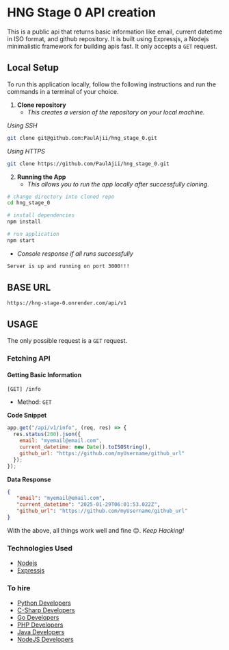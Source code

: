 # HNG Stage 0 API creation

This is a public api that returns basic information like email, current datetime in ISO format, and github repository.
It is built using Expressjs, a Nodejs minimalistic framework for building apis fast.
It only accepts a `GET` request.

## Local Setup
To run this application locally, follow the following instructions and run the commands in a terminal of your choice.

1. **Clone repository**
   - *This creates a version of the repository on your local machine.*

*Using SSH*
```bash
git clone git@github.com:PaulAjii/hng_stage_0.git
```

*Using HTTPS*
```bash
git clone https://github.com/PaulAjii/hng_stage_0.git
```

2. **Running the App**
   - *This allows you to run the app locally after successfully cloning.*
```bash
# change directory into cloned repo
cd hng_stage_0

# install dependencies
npm install

# run application
npm start
```

- *Console response if all runs successfully*
```bash
Server is up and running on port 3000!!!
```

## BASE URL
`https://hng-stage-0.onrender.com/api/v1`
## USAGE
The only possible request is a `GET` request.
### Fetching API
#### Getting Basic Information
`[GET] /info`
- Method: `GET`

**Code Snippet**
```javascript
app.get("/api/v1/info", (req, res) => {
  res.status(200).json({
    email: "myemail@email.com",
    current_datetime: new Date().toISOString(),
    github_url: "https://github.com/myUsername/github_url"
  });
});
```

**Data Response**
```json
{
   "email": "myemail@email.com",
   "current_datetime": "2025-01-29T06:01:53.022Z",
   "github_url": "https://github.com/myUsername/github_url"
}
```

With the above, all things work well and fine 😌. *Keep Hacking!*

### Technologies Used
- [Nodejs](https://nodejs.org)
- [Expressjs](https://expressjs.com)

### To hire
- [Python Developers](https://hng.tech/hire/python-developers)
- [C-Sharp Developers](https://hng.tech/hire/csharp-developers)
- [Go Developers](https://hng.tech/hire/golang-developers)
- [PHP Developers](https://hng.tech/hire/php-developers)
- [Java Developers](https://hng.tech/hire/java-developers)
- [NodeJS Developers](https://hng.tech/hire/nodejs-developers)